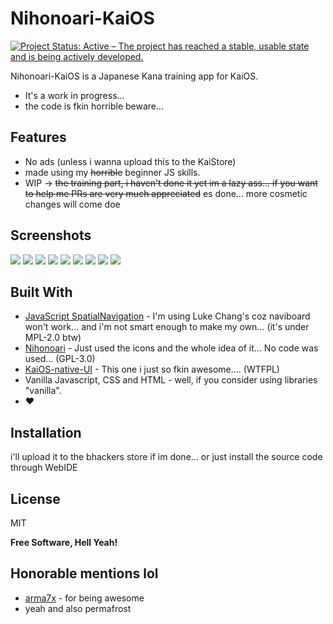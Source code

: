 # Nihonoari-KaiOS

[![Project Status: Active – The project has reached a stable, usable state and is being actively developed.](https://www.repostatus.org/badges/latest/active.svg)](https://www.repostatus.org/#active)


Nihonoari-KaiOS is a Japanese Kana training app for KaiOS.

- It's a work in progress... 
- the code is fkin horrible beware...

## Features

- No ads (unless i wanna upload this to the KaiStore)
- made using my ~~horrible~~ beginner JS skills. 
- WIP -> ~~the training part, i haven't done it yet im a lazy ass... if you want to help me PRs are very much appreciated~~ es done... more cosmetic changes will come doe

## Screenshots

![](https://raw.githubusercontent.com/cyan-2048/Nihonoari-KaiOS/main/screenshots/main.png)
![](https://raw.githubusercontent.com/cyan-2048/Nihonoari-KaiOS/main/screenshots/Select%20One.png)
![](https://raw.githubusercontent.com/cyan-2048/Nihonoari-KaiOS/main/screenshots/raitu.png)
![](https://raw.githubusercontent.com/cyan-2048/Nihonoari-KaiOS/main/screenshots/wrang.png)
![](https://raw.githubusercontent.com/cyan-2048/Nihonoari-KaiOS/main/screenshots/shtatishtiks.png)
![](https://raw.githubusercontent.com/cyan-2048/Nihonoari-KaiOS/main/screenshots/3.png)
![](https://raw.githubusercontent.com/cyan-2048/Nihonoari-KaiOS/main/screenshots/4.png)
![](https://raw.githubusercontent.com/cyan-2048/Nihonoari-KaiOS/main/screenshots/5.png)
![](https://raw.githubusercontent.com/cyan-2048/Nihonoari-KaiOS/main/screenshots/6.png)

## Built With
- [JavaScript SpatialNavigation](https://github.com/luke-chang/js-spatial-navigation) - I'm using Luke Chang's coz naviboard won't work... and i'm not smart enough to make my own... (it's under MPL-2.0 btw)
- [Nihonoari](https://github.com/aeri/Nihonoari-App) - Just used the icons and the whole idea of it... No code was used... (GPL-3.0)
- [KaiOS-native-UI](https://github.com/canicjusz/KaiOS-native-UI) - This one i just so fkin awesome.... (WTFPL)
- Vanilla Javascript, CSS and HTML - well, if you consider using libraries "vanilla".
- ❤️




## Installation

i'll upload it to the bhackers store if im done...  or just install the source code through WebIDE

## License

MIT

**Free Software, Hell Yeah!**

## Honorable mentions lol
- [arma7x](https://github.com/arma7x/) - for being awesome
- yeah and also permafrost

